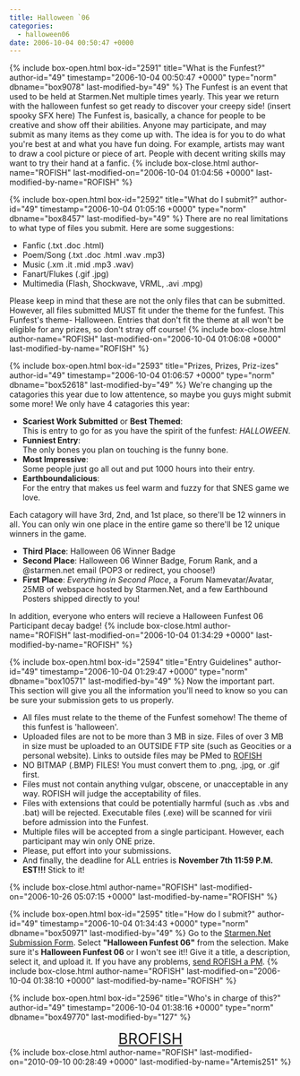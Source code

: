 ```yaml
---
title: Halloween `06
categories:
  - halloween06
date: 2006-10-04 00:50:47 +0000
---
```

{% include box-open.html box-id="2591" title="What is the Funfest?" author-id="49" timestamp="2006-10-04 00:50:47 +0000" type="norm" dbname="box9078" last-modified-by="49" %}
The Funfest is an event that used to be held at Starmen.Net multiple times yearly. This year we return with the halloween funfest so get ready to discover your creepy side! (insert spooky SFX here) The Funfest is, basically, a chance for people to be creative and show off their abilities. Anyone may participate, and may submit as many items as they come up with. The idea is for you to do what you're best at and what you have fun doing. For example, artists may want to draw a cool picture or piece of art. People with decent writing skills may want to try their hand at a fanfic.
{% include box-close.html author-name="ROFISH" last-modified-on="2006-10-04 01:04:56 +0000" last-modified-by-name="ROFISH" %}

{% include box-open.html box-id="2592" title="What do I submit?" author-id="49" timestamp="2006-10-04 01:05:16 +0000" type="norm" dbname="box8457" last-modified-by="49" %}
There are no real limitations to what type of files you submit. Here are some suggestions:<ul><li>Fanfic (.txt .doc .html)</li><li>Poem/Song (.txt .doc .html .wav .mp3)</li><li>Music (.xm .it .mid .mp3 .wav)</li><li>Fanart/Flukes (.gif .jpg)</li><li>Multimedia (Flash, Shockwave, VRML, .avi .mpg)</li></ul>Please keep in mind that these are not the only files that can be submitted. However, all files submitted MUST fit under the theme for the funfest. This Funfest's theme- Halloween. Entries that don't fit the theme at all won't be eligible for any prizes, so don't stray off course! 
{% include box-close.html author-name="ROFISH" last-modified-on="2006-10-04 01:06:08 +0000" last-modified-by-name="ROFISH" %}

{% include box-open.html box-id="2593" title="Prizes, Prizes, Priz-izes" author-id="49" timestamp="2006-10-04 01:06:57 +0000" type="norm" dbname="box52618" last-modified-by="49" %}
We're changing up the catagories this year due to low attentence, so maybe you guys might submit some more! We only have 4 catagories this year:<ul>
<li><b>Scariest Work Submitted</b> or <b>Best Themed</b>: <br/>This is entry to go for as you have the spirit of the funfest: <i>HALLOWEEN</i>.</li>
<li><b>Funniest Entry</b>: <br/>The only bones you plan on touching is the funny bone.</li>
<li><b>Most Impressive</b>: <br/>Some people just go all out and put 1000 hours into their entry.</li>
<li><b>Earthboundalicious</b>: <br/>For the entry that makes us feel warm and fuzzy for that SNES game we love.</li>
</ul>
Each catagory will have 3rd, 2nd, and 1st place, so there'll be 12 winners in all. You can only win one place in the entire game so there'll be 12 unique winners in the game.<ul><li><b>Third Place</b>: Halloween 06 Winner Badge</li><li><b>Second Place</b>: Halloween 06 Winner Badge, Forum Rank, and a @starmen.net email (POP3 or redirect, you choose!)</li><li><b>First Place</b>: <i>Everything in Second Place</i>, a Forum Namevatar/Avatar, 25MB of webspace hosted by Starmen.Net, and a few Earthbound Posters shipped directly to you!</li></ul>
In addition, everyone who enters will recieve a Halloween Funfest 06 Participant decay badge!
{% include box-close.html author-name="ROFISH" last-modified-on="2006-10-04 01:34:29 +0000" last-modified-by-name="ROFISH" %}

{% include box-open.html box-id="2594" title="Entry Guidelines" author-id="49" timestamp="2006-10-04 01:29:47 +0000" type="norm" dbname="box10571" last-modified-by="49" %}
Now the important part. This section will give you all the information you'll need to know so you can be sure your submission gets to us properly.<ul><li>All files must relate to the theme of the Funfest somehow! The theme of this funfest is 'halloween'.</li><li>Uploaded files are not to be more than 3 MB in size. Files of over 3 MB in size must be uploaded to an OUTSIDE FTP site (such as Geocities or a personal website). Links to outside files may be PMed to <a href="http://forum.starmen.net/?t=ppost&toi=49">ROFISH</a></li><li>NO BITMAP (.BMP) FILES! You must convert them to .png, .jpg, or .gif first.</li><li>Files must not contain anything vulgar, obscene, or unacceptable in any way. ROFISH will judge the acceptability of files.</li><li>Files with extensions that could be potentially harmful (such as .vbs and .bat) will be rejected. Executable files (.exe) will be scanned for virii before admission into the Funfest.</li><li>Multiple files will be accepted from a single participant. However, each participant may win only ONE prize.</li><li>Please, put effort into your submissions.</li><li>And finally, the deadline for ALL entries is <b>November 7th 11:59 P.M. EST!!!</b> Stick to it!</li></ul>
{% include box-close.html author-name="ROFISH" last-modified-on="2006-10-26 05:07:15 +0000" last-modified-by-name="ROFISH" %}

{% include box-open.html box-id="2595" title="How do I submit?" author-id="49" timestamp="2006-10-04 01:34:43 +0000" type="norm" dbname="box50971" last-modified-by="49" %}
Go to the <a href="/submit">Starmen.Net Submission Form</a>. Select <b>"Halloween Funfest 06"</b> from the selection. Make sure it's <b>Halloween Funfest 06</b> or I won't see it!! Give it a title, a description, select it, and upload it. If you have any problems, <a href="http://forum.starmen.net/?t=ppost&toi=49">send ROFISH a PM</a>.
{% include box-close.html author-name="ROFISH" last-modified-on="2006-10-04 01:38:10 +0000" last-modified-by-name="ROFISH" %}

{% include box-open.html box-id="2596" title="Who's in charge of this?" author-id="49" timestamp="2006-10-04 01:38:16 +0000" type="norm" dbname="box49770" last-modified-by="127" %}
<center><font style="font-size: 20pt"><a href="http://forum.starmen.net/?t=ppost&toi=49">BROFISH</a></font></center>
{% include box-close.html author-name="ROFISH" last-modified-on="2010-09-10 00:28:49 +0000" last-modified-by-name="Artemis251" %}
